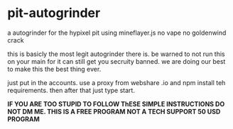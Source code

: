 # pit-autogrinder
a autogrinder for the hypixel pit using mineflayer.js no vape no goldenwind crack

this is basicly the most legit autogrinder there is. be warned to not run this on your main for it can still get you secruity banned. 
we are doing our best to make this the best thing ever.

just put in the accounts. use a proxy from webshare .io and npm install teh requirements. then after that just type start.

**IF YOU ARE TOO STUPID TO FOLLOW ThESE SIMPLE INSTRUCTIONS DO NOT DM ME. THIS IS A FREE PROGRAM NOT A TECH SUPPORT 50 USD PROGRAM**

